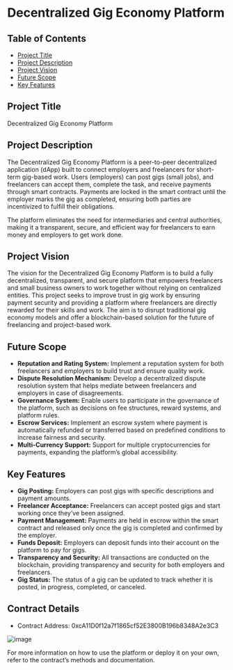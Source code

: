 # Decentralized Gig Economy Platform

## Table of Contents
- [Project Title](#project-title)
- [Project Description](#project-description)
- [Project Vision](#project-vision)
- [Future Scope](#future-scope)
- [Key Features](#key-features)

## Project Title

Decentralized Gig Economy Platform

## Project Description

The Decentralized Gig Economy Platform is a peer-to-peer decentralized application (dApp) built to connect employers and freelancers for short-term gig-based work. Users (employers) can post gigs (small jobs), and freelancers can accept them, complete the task, and receive payments through smart contracts. Payments are locked in the smart contract until the employer marks the gig as completed, ensuring both parties are incentivized to fulfill their obligations.

The platform eliminates the need for intermediaries and central authorities, making it a transparent, secure, and efficient way for freelancers to earn money and employers to get work done.

## Project Vision

The vision for the Decentralized Gig Economy Platform is to build a fully decentralized, transparent, and secure platform that empowers freelancers and small business owners to work together without relying on centralized entities. This project seeks to improve trust in gig work by ensuring payment security and providing a platform where freelancers are directly rewarded for their skills and work. The aim is to disrupt traditional gig economy models and offer a blockchain-based solution for the future of freelancing and project-based work.

## Future Scope

- **Reputation and Rating System:** Implement a reputation system for both freelancers and employers to build trust and ensure quality work.
- **Dispute Resolution Mechanism:** Develop a decentralized dispute resolution system that helps mediate between freelancers and employers in case of disagreements.
- **Governance System:** Enable users to participate in the governance of the platform, such as decisions on fee structures, reward systems, and platform rules.
- **Escrow Services:** Implement an escrow system where payment is automatically refunded or transferred based on predefined conditions to increase fairness and security.
- **Multi-Currency Support:** Support for multiple cryptocurrencies for payments, expanding the platform’s global accessibility.

## Key Features

- **Gig Posting:** Employers can post gigs with specific descriptions and payment amounts.
- **Freelancer Acceptance:** Freelancers can accept posted gigs and start working once they’ve been assigned.
- **Payment Management:** Payments are held in escrow within the smart contract and released only once the gig is completed and confirmed by the employer.
- **Funds Deposit:** Employers can deposit funds into their account on the platform to pay for gigs.
- **Transparency and Security:** All transactions are conducted on the blockchain, providing transparency and security for both employers and freelancers.
- **Gig Status:** The status of a gig can be updated to track whether it is posted, in progress, completed, or canceled.


## Contract Details
- Contract Address: 0xcA11D0f12a7f1865cf52E3800B196b8348A2e3C3

![image](https://github.com/user-attachments/assets/fdea956d-4219-4121-af6e-511afd6ced3f)

For more information on how to use the platform or deploy it on your own, refer to the contract’s methods and documentation.
